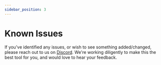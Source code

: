 ```yaml
---
sidebar_position: 3
---
```


# Known Issues 

If you've identified any issues, or wish to see something added/changed, please reach out to us on [Discord](https://discord.gg/KDBA93ZMGz). We're working diligently to make this the best tool for you, and would love to hear your feedback.